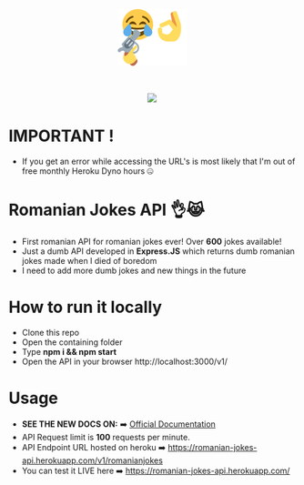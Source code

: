 <p align="center">
  <img src="https://raw.githubusercontent.com/tutyamxx/Romanian-Jokes-API/master/joke.png" widht="100" height="100"><br/>
</p>

<br>
<p align="center">
  <a href="https://github.com/tutyamxx/Romanian-Jokes-API/actions/workflows/nodejs.yml"><img src="https://github.com/tutyamxx/Romanian-Jokes-API/workflows/Live%20Deployment/badge.svg?branch=master"></a><br/>
</p>

# IMPORTANT !
* If you get an error while accessing the URL's is most likely that I'm out of free monthly Heroku Dyno hours 🤐

# Romanian Jokes API 👌😹
 * First romanian API for romanian jokes ever! Over **600** jokes available!
 * Just a dumb API developed in **Express.JS** which returns dumb romanian jokes made when I died of boredom
 * I need to add more dumb jokes and new things in the future

# How to run it locally
* Clone this repo
* Open the containing folder
* Type **npm i && npm start**
* Open the API in your browser http://localhost:3000/v1/

# Usage

* **SEE THE NEW DOCS ON:** ➡️ [Official Documentation](https://tutyamxx.gitbook.io/romanian-jokes-api-docs/)
* API Request limit is **100** requests per minute.
* API Endpoint URL hosted on heroku ➡️ https://romanian-jokes-api.herokuapp.com/v1/romanianjokes
* You can test it LIVE here ➡️ https://romanian-jokes-api.herokuapp.com/
